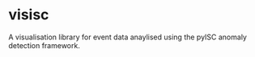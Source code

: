 # visisc
A visualisation library for event data anaylised using the pyISC anomaly detection framework.
